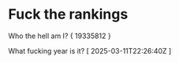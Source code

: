 # Fuck the rankings

Who the hell am I?
{ 19335812 }

What fucking year is it?
[ 2025-03-11T22:26:40Z ]
